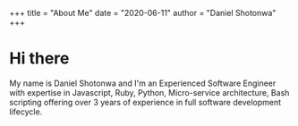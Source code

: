 +++
title = "About Me"
date = "2020-06-11"
author = "Daniel Shotonwa"
+++

# Hi there

My name is Daniel Shotonwa and I'm an Experienced Software Engineer with expertise in Javascript, Ruby, Python, Micro-service architecture, Bash scripting offering over 3 years of experience in full software development lifecycle. 

